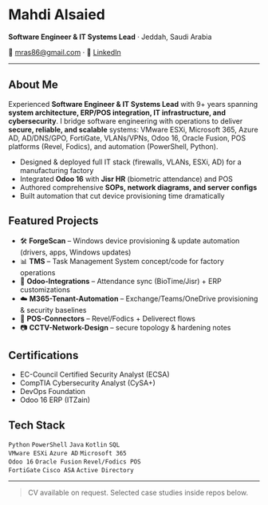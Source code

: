 # Mahdi Alsaied
**Software Engineer & IT Systems Lead** · Jeddah, Saudi Arabia

📧 mras86@gmail.com · 🔗 [LinkedIn](https://linkedin.com/in/mahdi-alsaied-30659665)

---

## About Me
Experienced **Software Engineer & IT Systems Lead** with 9+ years spanning **system architecture, ERP/POS integration, IT infrastructure, and cybersecurity**. I bridge software engineering with operations to deliver **secure, reliable, and scalable** systems: VMware ESXi, Microsoft 365, Azure AD, AD/DNS/GPO, FortiGate, VLANs/VPNs, Odoo 16, Oracle Fusion, POS platforms (Revel, Fodics), and automation (PowerShell, Python).

- Designed & deployed full IT stack (firewalls, VLANs, ESXi, AD) for a manufacturing factory
- Integrated **Odoo 16** with **Jisr HR** (biometric attendance) and POS
- Authored comprehensive **SOPs, network diagrams, and server configs**
- Built automation that cut device provisioning time dramatically

## Featured Projects
- 🛠 **ForgeScan** – Windows device provisioning & update automation (drivers, apps, Windows updates)
- 📊 **TMS** – Task Management System concept/code for factory operations
- 🔗 **Odoo-Integrations** – Attendance sync (BioTime/Jisr) + ERP customizations
- ☁️ **M365-Tenant-Automation** – Exchange/Teams/OneDrive provisioning & security baselines
- 🧾 **POS-Connectors** – Revel/Fodics + Deliverect flows
- 📷 **CCTV-Network-Design** – secure topology & hardening notes

## Certifications
- EC-Council Certified Security Analyst (ECSA)
- CompTIA Cybersecurity Analyst (CySA+)
- DevOps Foundation
- Odoo 16 ERP (ITZain)

## Tech Stack
`Python` `PowerShell` `Java` `Kotlin` `SQL`  
`VMware ESXi` `Azure AD` `Microsoft 365`  
`Odoo 16` `Oracle Fusion` `Revel/Fodics POS`  
`FortiGate` `Cisco ASA` `Active Directory`

---

> CV available on request. Selected case studies inside repos below.
